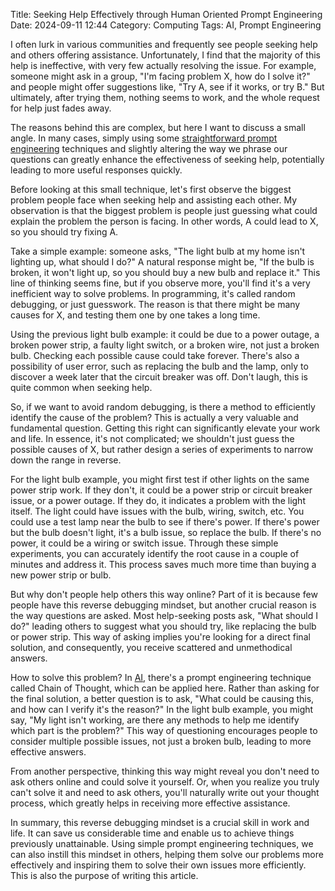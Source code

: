 Title: Seeking Help Effectively through Human Oriented Prompt Engineering
Date: 2024-09-11 12:44
Category: Computing
Tags: AI, Prompt Engineering

I often lurk in various communities and frequently see people seeking help and others offering assistance. Unfortunately, I find that the majority of this help is ineffective, with very few actually resolving the issue. For example, someone might ask in a group, "I'm facing problem X, how do I solve it?" and people might offer suggestions like, "Try A, see if it works, or try B." But ultimately, after trying them, nothing seems to work, and the whole request for help just fades away.

The reasons behind this are complex, but here I want to discuss a small angle. In many cases, simply using some [straightforward prompt engineering](/prompt-engineering-guide.html) techniques and slightly altering the way we phrase our questions can greatly enhance the effectiveness of seeking help, potentially leading to more useful responses quickly.

Before looking at this small technique, let's first observe the biggest problem people face when seeking help and assisting each other. My observation is that the biggest problem is people just guessing what could explain the problem the person is facing. In other words, A could lead to X, so you should try fixing A.

Take a simple example: someone asks, "The light bulb at my home isn't lighting up, what should I do?" A natural response might be, "If the bulb is broken, it won't light up, so you should buy a new bulb and replace it." This line of thinking seems fine, but if you observe more, you'll find it's a very inefficient way to solve problems. In programming, it's called random debugging, or just guesswork. The reason is that there might be many causes for X, and testing them one by one takes a long time.

Using the previous light bulb example: it could be due to a power outage, a broken power strip, a faulty light switch, or a broken wire, not just a broken bulb. Checking each possible cause could take forever. There's also a possibility of user error, such as replacing the bulb and the lamp, only to discover a week later that the circuit breaker was off. Don't laugh, this is quite common when seeking help.

So, if we want to avoid random debugging, is there a method to efficiently identify the cause of the problem? This is actually a very valuable and fundamental question. Getting this right can significantly elevate your work and life. In essence, it's not complicated; we shouldn't just guess the possible causes of X, but rather design a series of experiments to narrow down the range in reverse.

For the light bulb example, you might first test if other lights on the same power strip work. If they don't, it could be a power strip or circuit breaker issue, or a power outage. If they do, it indicates a problem with the light itself. The light could have issues with the bulb, wiring, switch, etc. You could use a test lamp near the bulb to see if there's power. If there's power but the bulb doesn't light, it's a bulb issue, so replace the bulb. If there's no power, it could be a wiring or switch issue. Through these simple experiments, you can accurately identify the root cause in a couple of minutes and address it. This process saves much more time than buying a new power strip or bulb.

But why don't people help others this way online? Part of it is because few people have this reverse debugging mindset, but another crucial reason is the way questions are asked. Most help-seeking posts ask, "What should I do?" leading others to suggest what you should try, like replacing the bulb or power strip. This way of asking implies you're looking for a direct final solution, and consequently, you receive scattered and unmethodical answers.

How to solve this problem? In [AI](/recent-AI-advancement.html), there's a prompt engineering technique called Chain of Thought, which can be applied here. Rather than asking for the final solution, a better question is to ask, "What could be causing this, and how can I verify it's the reason?" In the light bulb example, you might say, "My light isn't working, are there any methods to help me identify which part is the problem?" This way of questioning encourages people to consider multiple possible issues, not just a broken bulb, leading to more effective answers.

From another perspective, thinking this way might reveal you don't need to ask others online and could solve it yourself. Or, when you realize you truly can't solve it and need to ask others, you'll naturally write out your thought process, which greatly helps in receiving more effective assistance.

In summary, this reverse debugging mindset is a crucial skill in work and life. It can save us considerable time and enable us to achieve things previously unattainable. Using simple prompt engineering techniques, we can also instill this mindset in others, helping them solve our problems more effectively and inspiring them to solve their own issues more efficiently. This is also the purpose of writing this article.